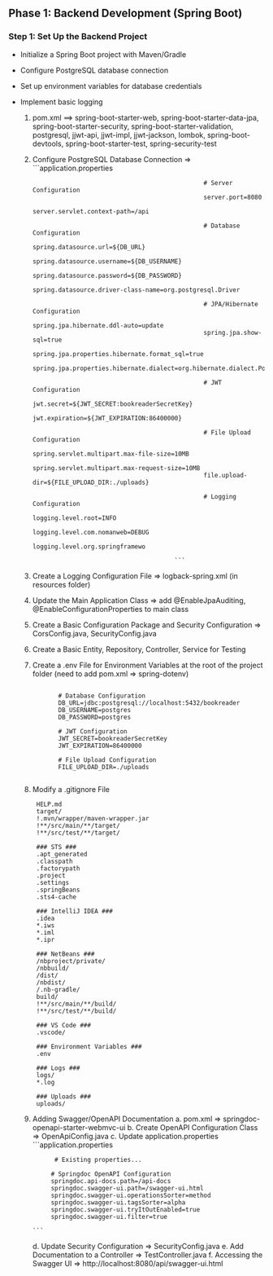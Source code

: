 ## **Phase 1: Backend Development (Spring Boot)**  
### **Step 1: Set Up the Backend Project**  
- Initialize a Spring Boot project with Maven/Gradle  
- Configure PostgreSQL database connection  
- Set up environment variables for database credentials  
- Implement basic logging  

  1. pom.xml ==> spring-boot-starter-web, spring-boot-starter-data-jpa, spring-boot-starter-security, spring-boot-starter-validation, postgresql, jjwt-api, jjwt-impl, jjwt-jackson, lombok, spring-boot-devtools, spring-boot-starter-test, spring-security-test
  2. Configure PostgreSQL Database Connection => ```application.properties
     
                                                        # Server Configuration
                                                        server.port=8080
                                                        server.servlet.context-path=/api
                                                        
                                                        # Database Configuration
                                                        spring.datasource.url=${DB_URL}
                                                        spring.datasource.username=${DB_USERNAME}
                                                        spring.datasource.password=${DB_PASSWORD}
                                                        spring.datasource.driver-class-name=org.postgresql.Driver
                                                        
                                                        # JPA/Hibernate Configuration
                                                        spring.jpa.hibernate.ddl-auto=update
                                                        spring.jpa.show-sql=true
                                                        spring.jpa.properties.hibernate.format_sql=true
                                                        spring.jpa.properties.hibernate.dialect=org.hibernate.dialect.PostgreSQLDialect
                                                        
                                                        # JWT Configuration
                                                        jwt.secret=${JWT_SECRET:bookreaderSecretKey}
                                                        jwt.expiration=${JWT_EXPIRATION:86400000}
                                                        
                                                        # File Upload Configuration
                                                        spring.servlet.multipart.max-file-size=10MB
                                                        spring.servlet.multipart.max-request-size=10MB
                                                        file.upload-dir=${FILE_UPLOAD_DIR:./uploads}
                                                        
                                                        # Logging Configuration
                                                        logging.level.root=INFO
                                                        logging.level.com.nomanweb=DEBUG
                                                        logging.level.org.springframewo

                                                ```

  3. Create a Logging Configuration File => logback-spring.xml (in resources folder)
  4. Update the Main Application Class => add @EnableJpaAuditing, @EnableConfigurationProperties to main class
  5. Create a Basic Configuration Package and Security Configuration => CorsConfig.java, SecurityConfig.java
  6. Create a Basic Entity, Repository, Controller, Service for Testing
  7. Create a .env File for Environment Variables at the root of the project folder (need to add pom.xml => spring-dotenv)
     ```.env
     
            # Database Configuration
            DB_URL=jdbc:postgresql://localhost:5432/bookreader
            DB_USERNAME=postgres
            DB_PASSWORD=postgres
            
            # JWT Configuration
            JWT_SECRET=bookreaderSecretKey
            JWT_EXPIRATION=86400000
            
            # File Upload Configuration
            FILE_UPLOAD_DIR=./uploads
         
     ```

  8. Modify a .gitignore File
     ``` .gitgnore
      HELP.md
      target/
      !.mvn/wrapper/maven-wrapper.jar
      !**/src/main/**/target/
      !**/src/test/**/target/
      
      ### STS ###
      .apt_generated
      .classpath
      .factorypath
      .project
      .settings
      .springBeans
      .sts4-cache
      
      ### IntelliJ IDEA ###
      .idea
      *.iws
      *.iml
      *.ipr
      
      ### NetBeans ###
      /nbproject/private/
      /nbbuild/
      /dist/
      /nbdist/
      /.nb-gradle/
      build/
      !**/src/main/**/build/
      !**/src/test/**/build/
      
      ### VS Code ###
      .vscode/
      
      ### Environment Variables ###
      .env
      
      ### Logs ###
      logs/
      *.log
      
      ### Uploads ###
      uploads/

     ```

  9. Adding Swagger/OpenAPI Documentation
      a. pom.xml => springdoc-openapi-starter-webmvc-ui
      b. Create OpenAPI Configuration Class => OpenApiConfig.java
      c. Update application.properties
         ```application.properties

               # Existing properties...
              
              # Springdoc OpenAPI Configuration
              springdoc.api-docs.path=/api-docs
              springdoc.swagger-ui.path=/swagger-ui.html
              springdoc.swagger-ui.operationsSorter=method
              springdoc.swagger-ui.tagsSorter=alpha
              springdoc.swagger-ui.tryItOutEnabled=true
              springdoc.swagger-ui.filter=true
     
         ```

     d. Update Security Configuration => SecurityConfig.java
     e. Add Documentation to a Controller => TestController.java
     f. Accessing the Swagger UI => http://localhost:8080/api/swagger-ui.html

